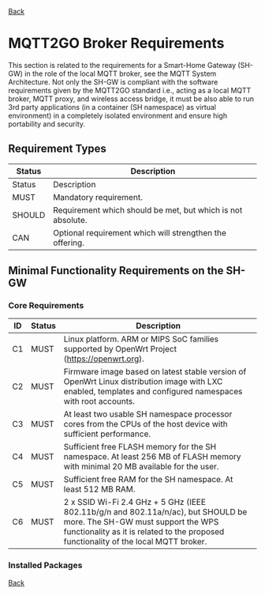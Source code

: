 [Back](./index.md#requirements)
# MQTT2GO Broker Requirements
This section is related to the requirements for a Smart-Home Gateway (SH-GW) in the role of the local MQTT broker, see the MQTT System Architecture. Not only the SH-GW is compliant with the software requirements given by the MQTT2GO standard i.e., acting as a local MQTT broker, MQTT proxy, and wireless access bridge, it must be also able to run 3rd party applications (in a container (SH namespace) as virtual environment) in a completely isolated environment and ensure high portability and security. 

## Requirement Types

| Status | Description                                                 |
|--------|-------------------------------------------------------------|
| Status | Description                                                 |
| MUST   | Mandatory requirement.                                      |
| SHOULD | Requirement which should be met, but which is not absolute. |
| CAN    | Optional requirement which will strengthen the offering.    |

## Minimal Functionality Requirements on the SH-GW
### Core Requirements

| ID | Status | Description                                                                                  |
|----|--------|----------------------------------------------------------------------------------------------|
| C1 | MUST   | Linux platform. ARM or MIPS SoC families supported by OpenWrt Project (https://openwrt.org). |
| C2 | MUST   | Firmware image based on latest stable version of OpenWrt Linux distribution image with LXC enabled, templates and configured namespaces with root accounts. |
| C3 | MUST   | At least two usable SH namespace processor cores from the CPUs of the host device with sufficient performance. |
| C4 | MUST   | Sufficient free FLASH memory for the SH namespace. At least 256 MB of FLASH memory with minimal 20 MB available for the user. |
| C5 | MUST   | Sufficient free RAM for the SH namespace. At least 512 MB RAM.|
| C6 | MUST   | 2 x SSID Wi-Fi 2.4 GHz + 5 GHz (IEEE 802.11b/g/n and 802.11a/n/ac), but SHOULD be more. The SH-GW must support the WPS functionality as it is related to the proposed functionality of the local MQTT broker.|
### Installed Packages

[Back](./index.md#requirements)
